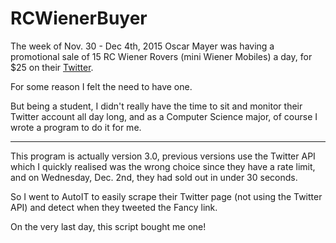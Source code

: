 # RCWienerBuyer
The week of Nov. 30 - Dec 4th, 2015 Oscar Mayer was having a promotional sale of 15 RC Wiener Rovers (mini Wiener Mobiles) a day, for $25 on their [Twitter](https://twitter.com/oscarmayer).

For some reason I felt the need to have one.

But being a student, I didn't really have the time to sit and monitor their Twitter account all day long, and as a Computer Science major, of course I wrote a program to do it for me.

---
This program is actually version 3.0, previous versions use the Twitter API which I quickly realised was the wrong choice since they have a rate limit, and on Wednesday, Dec. 2nd, they had sold out in under 30 seconds. 

So I went to AutoIT to easily scrape their Twitter page (not using the Twitter API) and detect when they tweeted the Fancy link.

On the very last day, this script bought me one! 
